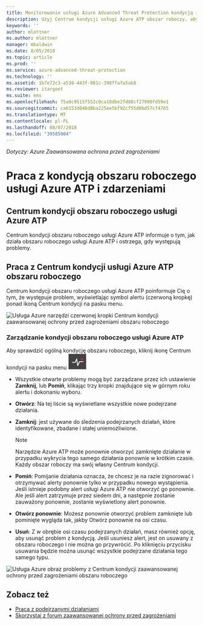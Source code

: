 ```yaml
---
title: Monitorowanie usługi Azure Advanced Threat Protection kondycją i zdarzeniami systemu | Dokumentacja firmy Microsoft
description: Użyj Centrum kondycji usługi Azure ATP obszar roboczy, aby sprawdzić, czy działa usługa Azure ATP i otrzymywać alerty o potencjalnych problemach i wyświetlać zdarzenia systemowe w Podglądzie zdarzeń.
keywords: ''
author: mlottner
ms.author: mlottner
manager: mbaldwin
ms.date: 8/05/2018
ms.topic: article
ms.prod: ''
ms.service: azure-advanced-threat-protection
ms.technology: ''
ms.assetid: 1b7e72c3-a538-443f-981c-398ffafa5ab8
ms.reviewer: itargoet
ms.suite: ems
ms.openlocfilehash: 75a0c9515f552c0ca18dbe2fd88cf27990fd59e1
ms.sourcegitcommit: ca6153d046d8ba225ee5bf92cf55d0bd57cf4765
ms.translationtype: MT
ms.contentlocale: pl-PL
ms.lasthandoff: 08/07/2018
ms.locfileid: "39585004"
---
```

*Dotyczy: Azure Zaawansowana ochrona przed zagrożeniami*


# <a name="working-with-azure-atp-workspace-health-and-events"></a>Praca z kondycją obszaru roboczego usługi Azure ATP i zdarzeniami

## <a name="azure-atp-workspace-health-center"></a>Centrum kondycji obszaru roboczego usługi Azure ATP 

Centrum kondycji obszaru roboczego usługi Azure ATP informuje o tym, jak działa obszaru roboczego usługi Azure ATP i ostrzega, gdy występują problemy.

## <a name="working-with-the-azure-atp-workspace-health-center"></a>Praca z Centrum kondycji usługi Azure ATP obszaru roboczego

Centrum kondycji obszaru roboczego usługi Azure ATP poinformuje Cię o tym, że występuje problem, wyświetlając symbol alertu (czerwoną kropkę) ponad ikoną Centrum kondycji na pasku menu.

![Usługa Azure narzędzi czerwonej kropki Centrum kondycji zaawansowanej ochrony przed zagrożeniami obszaru roboczego](media/atp-health-bar.png)

### <a name="managing-azure-atp-workspace-health"></a>Zarządzanie kondycji obszaru roboczego usługi Azure ATP
Aby sprawdzić ogólną kondycję obszaru roboczego, kliknij ikonę Centrum kondycji na pasku menu ![Ikona Centrum kondycji platformy Azure ATP obszaru roboczego](media/atp-red-dot.png)

-   Wszystkie otwarte problemy mogą być zarządzane przez ich ustawienie **Zamknij**, lub **Pomiń**, klikając trzy kropki znajdujące się w górnym roku alertu i dokonaniu wyboru.

-   **Otwórz**: Na tej liście są wyświetlane wszystkie nowe podejrzane działania.

-   **Zamknij**: jest używane do śledzenia podejrzanych działań, które identyfikowane, zbadane i stałej uniemożliwione.

    > [!NOTE]
    > Narzędzie Azure ATP może ponownie otworzyć zamknięte działanie w przypadku wykrycia tego samego działania ponownie w krótkim czasie.
    > Każdy obszar roboczy ma swój własny Centrum kondycji.

-   **Pomiń**: Pomijanie działania oznacza, że chcesz je na razie zignorować i otrzymywać alerty ponownie tylko w przypadku nowego wystąpienia. Jeśli istnieje podobny alert usługi Azure ATP nie otworzyć go ponownie. Ale jeśli alert zatrzymuje przez siedem dni, a następnie zostanie zauważony ponownie, zostanie wyświetlony alert ponownie.

-   **Otwórz ponownie**: Możesz ponownie otworzyć problem zamknięte lub pominięte wygląda tak, jakby Otwórz ponownie na osi czasu.

-   **Usuń**: Z w obrębie osi czasu podejrzanych działań, masz również opcję, aby usunąć problem z kondycją. Jeśli usuniesz alert, jest on usuwany z obszaru roboczego i nie można go przywrócić. Po kliknięciu przycisku usuwania będzie można usunąć wszystkie podejrzane działania tego samego typu.



![Usługa Azure obraz problemy z Centrum kondycji zaawansowanej ochrony przed zagrożeniami obszaru roboczego](media/atp-health-issue.png)






## <a name="see-also"></a>Zobacz też

- [Praca z podejrzanymi działaniami](working-with-suspicious-activities.md)
- [Skorzystaj z forum zaawansowanej ochrony przed zagrożeniami](https://aka.ms/azureatpcommunity)
